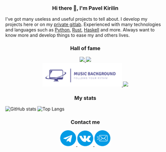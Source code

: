 <div align="center"> 
  <h3>Hi there 👋, I'm Pavel Kirilin</h>
</div>

I've got many useless and useful projects to tell about.
I develop my projects here or on my [private gitlab](https://gitlab.le-memese.com/s3rius/).
Experienced with many technologies and languages such as [Python](https://www.python.org/), [Rust](https://www.rust-lang.org/), [Haskell](https://www.haskell.org/) and more. Always want to know more and develop things to ease my and others lives.

<div align="center"> 
  <h3>Hall of fame</h3>
</div>
<div align="center">
  <a href="https://github.com/s3rius/FastAPI-template">
    <img src="https://raw.githubusercontent.com/s3rius/FastAPI-template/master/images/logo.png" width=250>
  </a>
  <a href="https://github.com/s3rius/rustus">
    <img src="https://raw.githubusercontent.com/s3rius/rustus/master/imgs/logo_horizontal.svg" width=250>
  </a>
  <br/>
   <a href="https://github.com/music-bg/music_bg/">
     <img src="https://raw.githubusercontent.com/music-bg/music_bg/master/images/logo.png" width=250>
  </a>
  <a href="https://github.com/s3rius/dwm-autoconfig">
    <img src="https://raw.githubusercontent.com/s3rius/dwm-autoconfig/master/images/logo.png" width=250>
  </a>
</div>


<div align="center"> 
  <h3>My stats</h3>
</div>

![GitHub stats](https://github-readme-stats.vercel.app/api?username=s3rius&show_icons=true&theme=blueberry)
![Top Langs](https://github-readme-stats.vercel.app/api/top-langs/?username=s3rius&layout=compact&theme=blueberry)


<div align="center"> 
  <h3>Contact me</h3>
</div>
<div align="center">
<a href="https://t.me/s3rius_san">
  <img src="./images/telegram.png" width=50>
</a>
<a href="https://vk.com/kapitan_dominator">
  <img src="./images/vk.png" width=50>
</a>
<a href="mailto:win10@list.ru">
  <img src="./images/mail.png" width=50>
</a>
</div>
